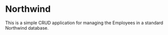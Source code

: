# Northwind

This is a simple CRUD application for managing the Employees in a standard Northwind database.
